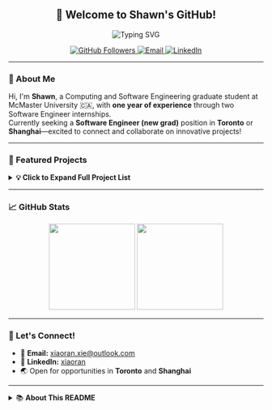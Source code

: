 <h2 align="center">🤖 Welcome to Shawn's GitHub!</h2>

<p align="center">
  <img src="https://readme-typing-svg.demolab.com?font=Fira+Code&duration=3000&pause=1000&center=true&vCenter=true&multiline=true&width=700&height=45&lines=Hi%2C+I'm+Shawn!+AI+Software+Engineer" alt="Typing SVG" />
</p>

<p align="center">
  <a href="https://github.com/Makiato1999">
    <img src="https://img.shields.io/github/followers/Makiato1999?label=Follow&style=social" alt="GitHub Followers" />
  </a>
  <a href="mailto:xiaoran.xie@outlook.com">
    <img src="https://img.shields.io/badge/Email-xiaoran.xie%40outlook.com-blue?logo=gmail" alt="Email" />
  </a>
  <a href="https://www.linkedin.com/in/xiaoran-shawn-xie-3a305720a/">
    <img src="https://img.shields.io/badge/LinkedIn-xiaoran-blue?logo=linkedin" alt="LinkedIn" />
  </a>
</p>

---

### 👋 About Me

Hi, I'm **Shawn**, a Computing and Software Engineering graduate student at McMaster University 🇨🇦, with **one year of experience** through two Software Engineer internships.  
Currently seeking a **Software Engineer (new grad)** position in **Toronto** or **Shanghai**—excited to connect and collaborate on innovative projects!

---

### 🚀 Featured Projects

<details>
<summary><b>💡 Click to Expand Full Project List</b></summary>

- [**CouponCenter**](https://github.com/Makiato1999/CouponCenter): Discount & Coupon Marking Platform  
  <sub>Microservice · SpringBoot · SpringCloud · Nacos · OpenFeign</sub>
- [**PayPlus**](https://github.com/Makiato1999/PayPlus): Payment Platform  
  <sub>SpringBoot · MyBatis · MySQL · Docker · MVC · DDD</sub>
- [**Dynamic ThreadPool**](https://github.com/Makiato1999/Dynamic-ThreadPool): Spring Starter  
  <sub>SpringBoot · DDD · Redis · Docker</sub>
- [**ChatBot-API**](https://github.com/Makiato1999/ChatBot-api): GitHub Issues Q&A AI Assistant  
  <sub>SpringBoot · DDD · OpenAI/ChatGPT · Docker</sub>
- [**EduManageSystem**](https://github.com/Makiato1999/EduManageSystem): Student Education Management  
  <sub>SpringBoot · SpringJPA · MySQL · Thymeleaf</sub>
- [**MacRun-MicroService**](https://github.com/Makiato1999/MacRun-MicroService): Workout App on Campus  
  <sub>Microservice · SpringBoot · RabbitMQ · Docker</sub>
- [**StrokePredict-DataScience**](https://github.com/Makiato1999/StrokePredict-DataScience): Risk of Stroke Predictor  
  <sub>Data Science · Machine Learning</sub>
- [**Todo-List-Warehouse**](https://github.com/Makiato1999/Todo-List-Warehouse): Personal Todo List App  
  <sub>Bootstrap · Node.js · Express.js · MongoDB · Mongoose · Heroku</sub>
- [**COMP4710_Yelp**](https://github.com/Makiato1999/COMP4710_Yelp): Sentiment Analysis on Yelp Reviews  
  <sub>Data Mining · Machine Learning</sub>
- [**ARS**](https://github.com/Makiato1999/ARS): Canadian Airline Reservation System  
  <sub>Android</sub>
- [**ESN-echo-state-network**](https://github.com/Makiato1999/ESN-echo-state-network): Echo State Network  
  <sub>Machine Learning</sub>
- [**exFAT-reader**](https://github.com/Makiato1999/exFAT-reader): exFAT File System Reader  
  <sub>Operating Systems · File System</sub>
- [**MLFQ-CPU-Scheduling**](https://github.com/Makiato1999/MLFQ-CPU-Scheduling): Multi-level Feedback Queue Scheduling  
  <sub>Operating Systems · CPU Scheduling</sub>
- [**FleaMarket**](https://github.com/Makiato1999/FleaMarket): Flea Market Platform  
  <sub>MVC · Django · MySQL</sub>
- [**Order Me Up**](https://github.com/Makiato1999/COMP3020-Group24): Online Restaurant Order System  
  <sub>UX/UI · Frontend · JQuery</sub>

</details>

---

### 📈 GitHub Stats

<p align="center">
  <img src="https://github-readme-stats.vercel.app/api?username=Makiato1999&show_icons=true&hide=issues&theme=default" height="170" />
  <img src="https://github-readme-stats.vercel.app/api/top-langs/?username=Makiato1999&layout=compact&hide=html&theme=default" height="170" />
</p>

---

### 🤝 Let's Connect!

- 📧 **Email:** xiaoran.xie@outlook.com  
- 💼 **LinkedIn:** [xiaoran](https://www.linkedin.com/in/xiaoran-shawn-xie-3a305720a/)
- 🌏 Open for opportunities in **Toronto** and **Shanghai**

---

<details>
<summary>📚 <b>About This README</b></summary>
<sup>
Last update: 2024-07-12  
If you like my work, feel free to ⭐ my projects or connect with me!
</sup>
</details>
